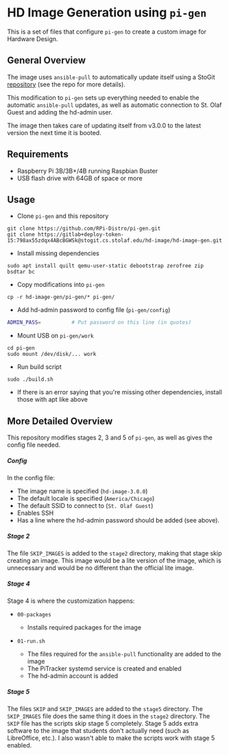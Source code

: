 # HD Image Generation using `pi-gen`
This is a set of files that configure `pi-gen` to create a custom image for Hardware Design.

## General Overview
The image uses `ansible-pull` to automatically update itself using a StoGit [repository](https://stogit.cs.stolaf.edu/hd-image/hd-image) (see the repo for more details).

This modification to `pi-gen` sets up everything needed to enable the automatic `ansible-pull` updates, as well as automatic connection to St. Olaf Guest and adding the hd-admin user.

The image then takes care of updating itself from v3.0.0 to the latest version the next time it is booted.

## Requirements
- Raspberry Pi 3B/3B+/4B running Raspbian Buster
- USB flash drive with 64GB of space or more

## Usage
- Clone `pi-gen` and this repository
```
git clone https://github.com/RPi-Distro/pi-gen.git
git clone https://gitlab+deploy-token-15:798ax55zdqx4ABcBGWSk@stogit.cs.stolaf.edu/hd-image/hd-image-gen.git
```

- Install missing dependencies
```
sudo apt install quilt qemu-user-static debootstrap zerofree zip bsdtar bc
```

- Copy modifications into `pi-gen`
```
cp -r hd-image-gen/pi-gen/* pi-gen/
```

- Add hd-admin password to config file (`pi-gen/config`)
```bash
ADMIN_PASS=          # Put password on this line (in quotes)
```

- Mount USB on `pi-gen/work`
```
cd pi-gen
sudo mount /dev/disk/... work
```

- Run build script
```
sudo ./build.sh
```
  - If there is an error saying that you're missing other dependencies, install those with apt like above

## More Detailed Overview

This repository modifies stages 2, 3 and 5 of `pi-gen`, as well as gives the config file needed.

##### Config

In the config file:
- The image name is specified (`hd-image-3.0.0`)
- The default locale is specified (`America/Chicago`)
- The default SSID to connect to (`St. Olaf Guest`)
- Enables SSH
- Has a line where the hd-admin password should be added (see above).

##### Stage 2

The file `SKIP_IMAGES` is added to the `stage2` directory, making that stage skip creating an image.
This image would be a lite version of the image, which is unnecessary and would be no different than the official lite image.

##### Stage 4

Stage 4 is where the customization happens:

- `00-packages`
  - Installs required packages for the image

- `01-run.sh`
  - The files required for the `ansible-pull` functionality are added to the image
  - The PiTracker systemd service is created and enabled
  - The hd-admin account is added

##### Stage 5

The files `SKIP` and `SKIP_IMAGES` are added to the `stage5` directory.
The `SKIP_IMAGES` file does the same thing it does in the `stage2` directory.
The `SKIP` file has the scripts skip stage 5 completely.
Stage 5 adds extra software to the image that students don't actually need (such as LibreOffice, etc.).
I also wasn't able to make the scripts work with stage 5 enabled.

